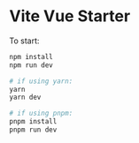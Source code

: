 # Vite Vue Starter

To start:

```sh
npm install
npm run dev

# if using yarn:
yarn
yarn dev

# if using pnpm:
pnpm install
pnpm run dev
```
